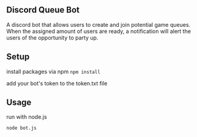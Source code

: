 ## Discord Queue Bot ##

A discord bot that allows users to create and join potential game queues. When the assigned amount of users are ready, a notification will alert the users of the opportunity to party up.

## Setup ##
install packages via npm
`npm install`

add your bot's token to the token.txt file

## Usage ##
run with node.js

`node bot.js`